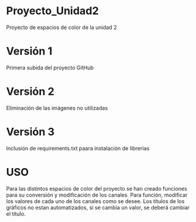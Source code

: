 # Proyecto_Unidad2
Proyecto de espacios de color de la unidad 2
# Versión 1
Primera subida del proyecto GitHub
# Versión 2
Eliminación de las imágenes no utilizadas
# Versión 3
Inclusión de requirements.txt paara instalación de librerias
 # USO

 Para las distintos espacios de color del proyecto se han creado funciones para su conversión y modificación de los canales. Para  función, modificar los valores de cada uno de los canales como se desee. Los titulos de los gráficos no estan automatizados, si se cambia un valor, se deberá cambiar el título.
